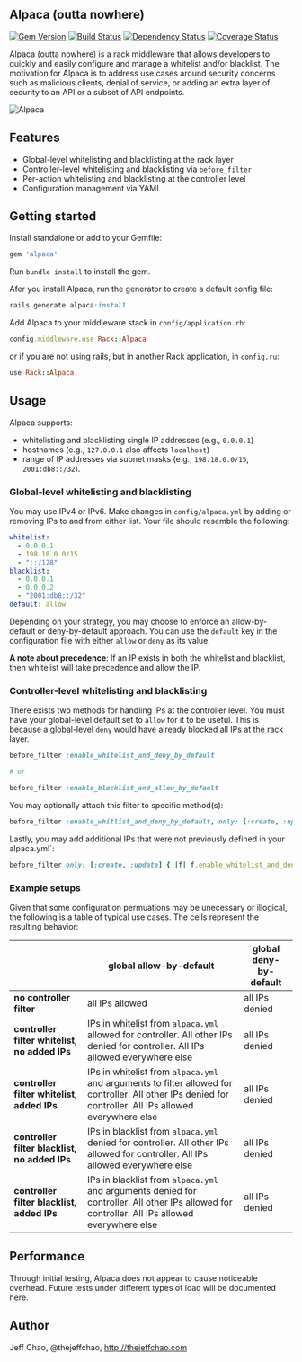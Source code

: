 ## Alpaca (outta nowhere)

[![Gem Version](https://badge.fury.io/rb/alpaca.png)](http://badge.fury.io/rb/alpaca)
[![Build Status](https://travis-ci.org/jeffchao/alpaca.png?branch=master)](https://travis-ci.org/jeffchao/alpaca)
[![Dependency Status](https://gemnasium.com/jeffchao/alpaca.png)](https://gemnasium.com/jeffchao/alpaca.png)
[![Coverage Status](https://coveralls.io/repos/jeffchao/alpaca/badge.png)](https://coveralls.io/r/jeffchao/alpaca)

Alpaca (outta nowhere) is a rack middleware that allows developers to quickly and easily configure and manage a whitelist and/or blacklist. The motivation for Alpaca is to address use cases around security concerns such as malicious clients, denial of service, or adding an extra layer of security to an API or a subset of API endpoints.

![Alpaca](https://raw.github.com/jeffchao/alpaca/master/alpaca.jpeg)

Features
----------

- Global-level whitelisting and blacklisting at the rack layer
- Controller-level whitelisting and blacklisting via `before_filter`
- Per-action whitelisting and blacklisting at the controller level
- Configuration management via YAML

Getting started
----------

Install standalone or add to your Gemfile:

```ruby
gem 'alpaca'
```

Run `bundle install` to install the gem.

Afer you install Alpaca, run the generator to create a default config file:

```ruby
rails generate alpaca:install
```

Add Alpaca to your middleware stack in `config/application.rb`:

```ruby
config.middleware.use Rack::Alpaca
```

or if you are not using rails, but in another Rack application, in `config.ru`:

```ruby
use Rack::Alpaca
```

Usage
----------

Alpaca supports:

- whitelisting and blacklisting single IP addresses (e.g., `0.0.0.1`)
- hostnames (e.g., `127.0.0.1` also affects `localhost`)
- range of IP addresses via subnet masks (e.g., `198.18.0.0/15`, `2001:db8::/32`).

### Global-level whitelisting and blacklisting

You may use IPv4 or IPv6. Make changes in `config/alpaca.yml` by adding or removing IPs to and from either list. Your file should resemble the following:

```yaml
whitelist:
  - 0.0.0.1
  - 198.18.0.0/15
  - "::/128"
blacklist:
  - 0.0.0.1
  - 0.0.0.2
  - "2001:db8::/32"
default: allow
```

Depending on your strategy, you may choose to enforce an allow-by-default or deny-by-default approach. You can use the `default` key in the configuration file with either `allow` or `deny` as its value.

**A note about precedence**: If an IP exists in both the whitelist and blacklist, then whitelist will take precedence and allow the IP.

### Controller-level whitelisting and blacklisting

There exists two methods for handling IPs at the controller level. You must have your global-level default set to `allow` for it to be useful. This is because a global-level `deny` would have already blocked all IPs at the rack layer.

```ruby
before_filter :enable_whitelist_and_deny_by_default

# or

before_filter :enable_blacklist_and_allow_by_default
```

You may optionally attach this filter to specific method(s):

```ruby
before_filter :enable_whitlist_and_deny_by_default, only: [:create, :update]
```

Lastly, you may add additional IPs that were not previously defined in your alpaca.yml`:

```ruby
before_filter only: [:create, :update] { |f| f.enable_whitelist_and_deny_by_default(['0.0.0.1']) }
```

### Example setups

Given that some configuration permuations may be unecessary or illogical, the following is a table of typical use cases. The cells represent the resulting behavior:

|     | global allow-by-default | global deny-by-default |
| --- | ----------------------- | ---------------------- |
| **no controller filter** | all IPs allowed | all IPs denied |
| **controller filter whitelist, no added IPs** | IPs in whitelist from `alpaca.yml` allowed for controller. All other IPs denied for controller. All IPs allowed everywhere else | all IPs denied |
| **controller filter whitelist, added IPs** | IPs in whitelist from `alpaca.yml` and arguments to filter allowed for controller. All other IPs denied for controller. All IPs allowed everywhere else | all IPs denied |
| **controller filter blacklist, no added IPs** | IPs in blacklist from `alpaca.yml` denied for controller. All other IPs allowed for controller. All IPs allowed everywhere else | all IPs denied |
| **controller filter blacklist, added IPs** | IPs in blacklist from `alpaca.yml` and arguments denied for controller. All other IPs allowed for controller. All IPs allowed everywhere else | all IPs denied |

Performance
----------

Through initial testing, Alpaca does not appear to cause noticeable overhead. Future tests under different types of load will be documented here.

Author
----------

Jeff Chao, @thejeffchao, http://thejeffchao.com
